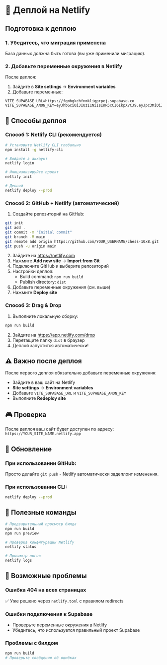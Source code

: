 # 🚀 Деплой на Netlify

## Подготовка к деплою

### 1. Убедитесь, что миграция применена
База данных должна быть готова (вы уже применили миграцию).

### 2. Добавьте переменные окружения в Netlify

После деплоя:
1. Зайдите в **Site settings** → **Environment variables**
2. Добавьте переменные:

```
VITE_SUPABASE_URL=https://fqmbgkchfnmkliqprpej.supabase.co
VITE_SUPABASE_ANON_KEY=eyJhbGciOiJIUzI1NiIsInR5cCI6IkpXVCJ9.eyJpc3MiOiJzdXBhYmFzZSIsInJlZiI6ImZxbWJna2NoZm5ta2xpcXBycGVqIiwicm9sZSI6ImFub24iLCJpYXQiOjE3NjE1NTg0ODgsImV4cCI6MjA3NzEzNDQ4OH0.RK3zVUxwEGzHuimAA0CclfW45KPaUGThXKlEs9dPRs4
```

## 🎯 Способы деплоя

### Способ 1: Netlify CLI (рекомендуется)

```bash
# Установите Netlify CLI глобально
npm install -g netlify-cli

# Войдите в аккаунт
netlify login

# Инициализируйте проект
netlify init

# Деплой
netlify deploy --prod
```

### Способ 2: GitHub + Netlify (автоматический)

1. Создайте репозиторий на GitHub:
```bash
git init
git add .
git commit -m "Initial commit"
git branch -M main
git remote add origin https://github.com/YOUR_USERNAME/chess-10x8.git
git push -u origin main
```

2. Зайдите на https://netlify.com
3. Нажмите **Add new site** → **Import from Git**
4. Подключите GitHub и выберите репозиторий
5. Настройки деплоя:
   - Build command: `npm run build`
   - Publish directory: `dist`
6. Добавьте переменные окружения (см. выше)
7. Нажмите **Deploy site**

### Способ 3: Drag & Drop

1. Выполните локальную сборку:
```bash
npm run build
```

2. Зайдите на https://app.netlify.com/drop
3. Перетащите папку `dist` в браузер
4. Деплой запустится автоматически!

## ⚠️ Важно после деплоя

После первого деплоя обязательно добавьте переменные окружения:
- Зайдите в ваш сайт на Netlify
- **Site settings** → **Environment variables**
- Добавьте `VITE_SUPABASE_URL` и `VITE_SUPABASE_ANON_KEY`
- Выполните **Redeploy site**

## 🎮 Проверка

После деплоя ваш сайт будет доступен по адресу:
`https://YOUR_SITE_NAME.netlify.app`

## 🔄 Обновление

### При использовании GitHub:
Просто делайте `git push` - Netlify автоматически задеплоит изменения.

### При использовании CLI:
```bash
netlify deploy --prod
```

## 📝 Полезные команды

```bash
# Предварительный просмотр билда
npm run build
npm run preview

# Проверка конфигурации Netlify
netlify status

# Просмотр логов
netlify logs
```

## 🐛 Возможные проблемы

### Ошибка 404 на всех страницах
✅ Уже решено через `netlify.toml` с правилом redirects

### Ошибки подключения к Supabase
- Проверьте переменные окружения в Netlify
- Убедитесь, что используется правильный проект Supabase

### Проблемы с билдом
```bash
npm run build
# Проверьте сообщения об ошибках
```

